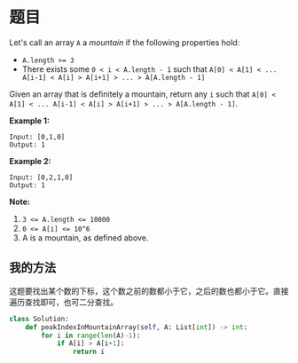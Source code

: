 # 题目

Let's call an array `A` a *mountain* if the following properties hold:

- `A.length >= 3`
- There exists some `0 < i < A.length - 1` such that `A[0] < A[1] < ... A[i-1] < A[i] > A[i+1] > ... > A[A.length - 1]`

Given an array that is definitely a mountain, return any `i` such that `A[0] < A[1] < ... A[i-1] < A[i] > A[i+1] > ... > A[A.length - 1]`.

**Example 1:**

```
Input: [0,1,0]
Output: 1
```

**Example 2:**

```
Input: [0,2,1,0]
Output: 1
```

**Note:**

1. `3 <= A.length <= 10000`
2. `0 <= A[i] <= 10^6`
3. A is a mountain, as defined above.

## 我的方法

这题要找出某个数的下标，这个数之前的数都小于它，之后的数也都小于它。直接遍历查找即可，也可二分查找。

```python
class Solution:
    def peakIndexInMountainArray(self, A: List[int]) -> int:
        for i in range(len(A)-1):
            if A[i] > A[i+1]:
                return i
```

